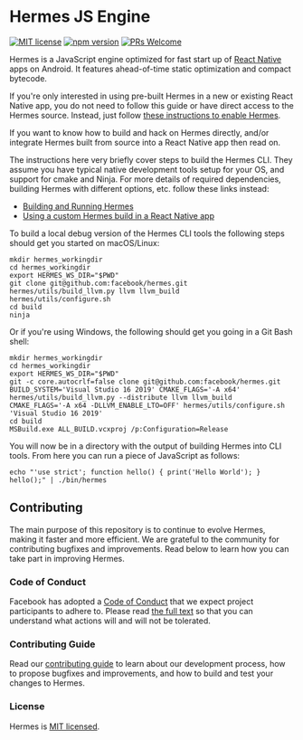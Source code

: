 # Hermes JS Engine
[![MIT license](https://img.shields.io/badge/license-MIT-blue.svg)](https://github.com/facebook/hermes/blob/master/LICENSE)
[![npm version](https://img.shields.io/npm/v/hermesvm.svg?style=flat)](https://www.npmjs.com/package/hermesvm)
[![PRs Welcome](https://img.shields.io/badge/PRs-welcome-brightgreen.svg)](https://github.com/facebook/hermes/blob/master/CONTRIBUTING.md)

Hermes is a JavaScript engine optimized for fast start up of [React Native](https://facebook.github.io/react-native/) apps on Android. It features ahead-of-time static optimization and compact bytecode.

If you're only interested in using pre-built Hermes in a new or existing React Native app, you do not need to follow this guide or have direct access to the Hermes source. Instead, just follow [these instructions to enable Hermes](https://facebook.github.io/react-native/docs/hermes).

If you want to know how to build and hack on Hermes directly, and/or integrate Hermes built from source into a React Native app then read on.

The instructions here very briefly cover steps to build the Hermes CLI. They assume you have typical native development tools setup for your OS, and support for cmake and Ninja. For more details of required dependencies, building Hermes with different options, etc. follow these links instead:

* [Building and Running Hermes](doc/BuildingAndRunning.md)
* [Using a custom Hermes build in a React Native app](doc/ReactNativeIntegration.md)

To build a local debug version of the Hermes CLI tools the following steps should get you started on macOS/Linux:

```shell
mkdir hermes_workingdir
cd hermes_workingdir
export HERMES_WS_DIR="$PWD"
git clone git@github.com:facebook/hermes.git
hermes/utils/build_llvm.py llvm llvm_build
hermes/utils/configure.sh
cd build
ninja
```

Or if you're using Windows, the following should get you going in a Git Bash shell:

```shell
mkdir hermes_workingdir
cd hermes_workingdir
export HERMES_WS_DIR="$PWD"
git -c core.autocrlf=false clone git@github.com:facebook/hermes.git
BUILD_SYSTEM='Visual Studio 16 2019' CMAKE_FLAGS='-A x64' hermes/utils/build_llvm.py --distribute llvm llvm_build
CMAKE_FLAGS='-A x64 -DLLVM_ENABLE_LTO=OFF' hermes/utils/configure.sh 'Visual Studio 16 2019'
cd build
MSBuild.exe ALL_BUILD.vcxproj /p:Configuration=Release
```

You will now be in a directory with the output of building Hermes into CLI tools. From here you can run a piece of JavaScript as follows:

```shell
echo "'use strict'; function hello() { print('Hello World'); } hello();" | ./bin/hermes
```

## Contributing

The main purpose of this repository is to continue to evolve Hermes, making it faster and more efficient. We are grateful to the community for contributing bugfixes and improvements. Read below to learn how you can take part in improving Hermes.

### Code of Conduct

Facebook has adopted a [Code of Conduct](./CODE_OF_CONDUCT.md) that we expect project participants to adhere to. Please read [the full text](https://code.fb.com/codeofconduct) so that you can understand what actions will and will not be tolerated.

### Contributing Guide

Read our [contributing guide](CONTRIBUTING.md) to learn about our development process, how to propose bugfixes and improvements, and how to build and test your changes to Hermes.

### License

Hermes is [MIT licensed](./LICENSE).
